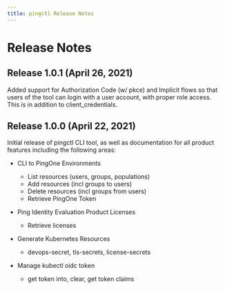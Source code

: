 ```yaml
---
title: pingctl Release Notes
---
```

# Release Notes

## Release 1.0.1 (April 26, 2021)

Added support for Authorization Code (w/ pkce) and Implicit flows so that users of the tool can
login with a user account, with proper role access.  This is in addition to client_credentials.

## Release 1.0.0 (April 22, 2021)

Initial release of pingctl CLI tool, as well as documentation for all product features including
the following areas:

* CLI to PingOne Environments
    * List resources (users, groups, populations)
    * Add resources (incl groups to users)
    * Delete resources (incl groups from users)
    * Retrieve PingOne Token

* Ping Identity Evaluation Product Licenses
    * Retrieve licenses

* Generate Kubernetes Resources
    * devops-secret, tls-secrets, license-secrets

* Manage kubectl oidc token
    * get token into, clear, get token claims
